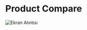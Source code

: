 # Product Compare
![Ekran Alıntısı](https://user-images.githubusercontent.com/34186839/111871844-32cb7f00-899d-11eb-85bd-68e6d2411e7a.PNG)

